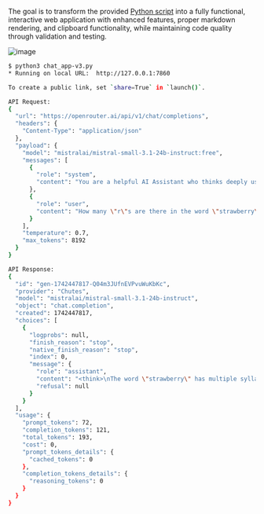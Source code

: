 The goal is to transform the provided [Python script](https://www.aivi.fyi/llms/deploy-Mistral-Small-3.1) into a fully functional, interactive web application with enhanced features, proper markdown rendering, and clipboard functionality, while maintaining code quality through validation and testing.

![image](https://github.com/user-attachments/assets/c1c60c00-5790-41a4-9d8c-20bedc060714)

```bash
$ python3 chat_app-v3.py
* Running on local URL:  http://127.0.0.1:7860

To create a public link, set `share=True` in `launch()`.

API Request:
{
  "url": "https://openrouter.ai/api/v1/chat/completions",
  "headers": {
    "Content-Type": "application/json"
  },
  "payload": {
    "model": "mistralai/mistral-small-3.1-24b-instruct:free",
    "messages": [
      {
        "role": "system",
        "content": "You are a helpful AI Assistant who thinks deeply using long chain of thoughts to carefully explore various options before choosing the best option to answer me. enclose your monologue for your chain of thoughts in tags <think> </think>, follow by your answer."
      },
      {
        "role": "user",
        "content": "How many \"r\"s are there in the word \"strawberry\"?"
      }
    ],
    "temperature": 0.7,
    "max_tokens": 8192
  }
}

API Response:
{
  "id": "gen-1742447817-Q04m3JUfnEVPvuWuKbKc",
  "provider": "Chutes",
  "model": "mistralai/mistral-small-3.1-24b-instruct",
  "object": "chat.completion",
  "created": 1742447817,
  "choices": [
    {
      "logprobs": null,
      "finish_reason": "stop",
      "native_finish_reason": "stop",
      "index": 0,
      "message": {
        "role": "assistant",
        "content": "<think>\nThe word \"strawberry\" has multiple syllables and contains the letter \"r\" in a few places. Let's break it down syllable by syllable:\n\n1. \"straw\" - no \"r\"\n2. \"ber\" - one \"r\"\n\nTo ensure accuracy, let's also count the total occurrences of \"r\" in the entire word:\n\n- s-t-r-a-w-b-e-r-r-y\n\nThere are two \"r\"s in the word \"strawberry.\"\n\n</think>\n\nThere are two \"r\"s in the word \"strawberry\".",
        "refusal": null
      }
    }
  ],
  "usage": {
    "prompt_tokens": 72,
    "completion_tokens": 121,
    "total_tokens": 193,
    "cost": 0,
    "prompt_tokens_details": {
      "cached_tokens": 0
    },
    "completion_tokens_details": {
      "reasoning_tokens": 0
    }
  }
}
```

